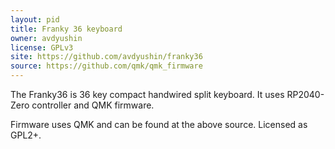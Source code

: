 ```yaml
---
layout: pid
title: Franky 36 keyboard
owner: avdyushin
license: GPLv3
site: https://github.com/avdyushin/franky36
source: https://github.com/qmk/qmk_firmware
---
```

The Franky36 is 36 key compact handwired split keyboard. It uses RP2040-Zero controller and QMK firmware.

Firmware uses QMK and can be found at the above source. Licensed as GPL2+.
